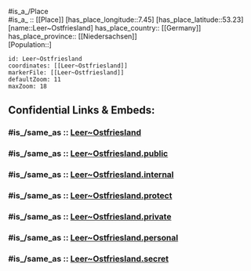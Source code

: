 ﻿---
confidential: public
isDeleted: false
location:
- 53.23
- 7.45
mapmarker: city
mapzoom:
- 7
- 12
SpocWebEntityId: 31908
tags:
- geo/City
type: City
---

#is_a_/Place  
#is_a_ :: [[Place]] 
[has_place_longitude::7.45] 
[has_place_latitude::53.23] 
[name::Leer~Ostfriesland] 
has_place_country:: [[Germany]]  
has_place_province:: [[Niedersachsen]]  
[Population::] 



```leaflet
id: Leer~Ostfriesland
coordinates: [[Leer~Ostfriesland]] 
markerFile: [[Leer~Ostfriesland]] 
defaultZoom: 11 
maxZoom: 18
```


## Confidential Links & Embeds: 

### #is_/same_as :: [Leer~Ostfriesland](/_Standards/Earth/Continent/Europe/Europe~Central/Germany/Germany~West/Niedersachsen/counties~Niedersachsen/Leer/cities~Leer/Leer~Ostfriesland.md) 

### #is_/same_as :: [Leer~Ostfriesland.public](/_public/Earth/Continent/Europe/Europe~Central/Germany/Germany~West/Niedersachsen/counties~Niedersachsen/Leer/cities~Leer/Leer~Ostfriesland.public.md) 

### #is_/same_as :: [Leer~Ostfriesland.internal](/_internal/Earth/Continent/Europe/Europe~Central/Germany/Germany~West/Niedersachsen/counties~Niedersachsen/Leer/cities~Leer/Leer~Ostfriesland.internal.md) 

### #is_/same_as :: [Leer~Ostfriesland.protect](/_protect/Earth/Continent/Europe/Europe~Central/Germany/Germany~West/Niedersachsen/counties~Niedersachsen/Leer/cities~Leer/Leer~Ostfriesland.protect.md) 

### #is_/same_as :: [Leer~Ostfriesland.private](/_private/Earth/Continent/Europe/Europe~Central/Germany/Germany~West/Niedersachsen/counties~Niedersachsen/Leer/cities~Leer/Leer~Ostfriesland.private.md) 

### #is_/same_as :: [Leer~Ostfriesland.personal](/_personal/Earth/Continent/Europe/Europe~Central/Germany/Germany~West/Niedersachsen/counties~Niedersachsen/Leer/cities~Leer/Leer~Ostfriesland.personal.md) 

### #is_/same_as :: [Leer~Ostfriesland.secret](/_secret/Earth/Continent/Europe/Europe~Central/Germany/Germany~West/Niedersachsen/counties~Niedersachsen/Leer/cities~Leer/Leer~Ostfriesland.secret.md)

